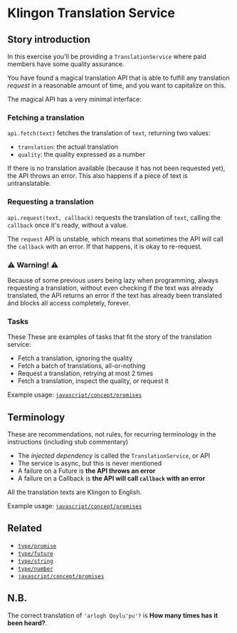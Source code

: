 # Klingon Translation Service

## Story introduction

In this exercise you'll be providing a `TranslationService` where paid members
have some quality assurance.

You have found a magical translation API that is able to fulfill any
translation _request_ in a reasonable amount of time, and you
want to capitalize on this.

The magical API has a very minimal interface:

### Fetching a translation

`api.fetch(text)` fetches the translation of `text`, returning two values:

- `translation`: the actual translation
- `quality`: the quality expressed as a number

If there is no translation available (because it has not been requested yet),
the API throws an error. This also happens if a piece of text is untranslatable.

### Requesting a translation

`api.request(text, callback)` requests the translation of `text`, calling the
`callback` once it's ready, without a value.

The `request` API is unstable, which means that sometimes the API will call the
`callback` with an error. If that happens, it is okay to re-request.

### ⚠ Warning! ⚠

Because of some previous users being lazy when programming, always requesting a
translation, without even checking if the text was already translated, the API
returns an error if the text has already been translated ánd blocks all access
completely, forever.

### Tasks

These These are examples of tasks that fit the story of the translation service:

- Fetch a translation, ignoring the quality
- Fetch a batch of translations, all-or-nothing
- Request a translation, retrying at most 2 times
- Fetch a translation, inspect the quality, or request it

Example usage: [`javascript/concept/promises`][javascript-concept-promises]

## Terminology

These are recommendations, not rules, for recurring terminology in the instructions (including stub commentary)

- The _injected dependency_ is called the `TranslationService`, or API
- The service is async, but this is never mentioned
- A failure on a Future is **the API throws an error**
- A failure on a Callback is **the API will call `callback` with an error**

All the translation texts are Klingon to English.

Example usage: [`javascript/concept/promises`][javascript-concept-promises]

## Related

- [`type/promise`][type-promise]
- [`type/future`][type-future]
- [`type/string`][type-string]
- [`type/number`][type-number]
- [`javascript/concept/promises`][javascript-concept-promises]

[type-promise]: ../types/promise.md
[type-future]: ../types/future.md
[type-string]: ../types/string.md
[type-number]: ../types/number.md
[javascript-concept-promises]: ../../languages/javascript/exercises/concept/promises

## N.B.

The correct translation of `'arlogh Qoylu'pu'?` is **How many times has it been heard?**.
